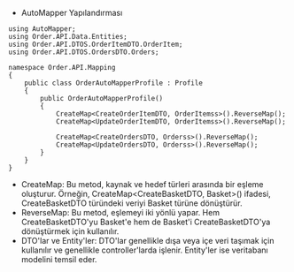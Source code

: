 
* AutoMapper Yapılandırması
```razor
using AutoMapper;
using Order.API.Data.Entities;
using Order.API.DTOS.OrderItemDTO.OrderItem;
using Order.API.DTOS.OrdersDTO.Orders;

namespace Order.API.Mapping
{
    public class OrderAutoMapperProfile : Profile
    {
        public OrderAutoMapperProfile()
        {
            CreateMap<CreateOrderItemDTO, OrderItemss>().ReverseMap();
            CreateMap<UpdateOrderItemDTO, OrderItemss>().ReverseMap();

            CreateMap<CreateOrdersDTO, Orderss>().ReverseMap();
            CreateMap<UpdateOrdersDTO, Orderss>().ReverseMap();
        }
    }
}
```
* CreateMap: Bu metod, kaynak ve hedef türleri arasında bir eşleme oluşturur. Örneğin, CreateMap<CreateBasketDTO, Basket>() ifadesi, CreateBasketDTO türündeki veriyi Basket türüne dönüştürür.
* ReverseMap: Bu metod, eşlemeyi iki yönlü yapar. Hem CreateBasketDTO'yu Basket'e hem de Basket'i CreateBasketDTO'ya dönüştürmek için kullanılır.
* DTO'lar ve Entity'ler: DTO'lar genellikle dışa veya içe veri taşımak için kullanılır ve genellikle controller'larda işlenir. Entity'ler ise veritabanı modelini temsil eder.

